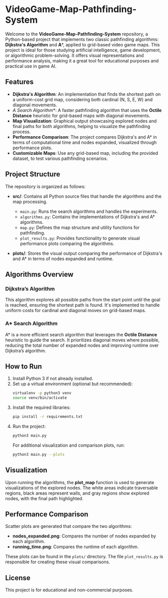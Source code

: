 
# VideoGame-Map-Pathfinding-System

Welcome to the **VideoGame-Map-Pathfinding-System** repository, a Python-based project that implements two classic pathfinding algorithms: **Dijkstra's Algorithm** and **A***, applied to grid-based video game maps. This project is ideal for those studying artificial intelligence, game development, or algorithmic problem-solving. It offers visual representations and performance analysis, making it a great tool for educational purposes and practical use in game AI.

## Features

- **Dijkstra's Algorithm**: An implementation that finds the shortest path on a uniform-cost grid map, considering both cardinal (N, S, E, W) and diagonal movements.
- **A* Search Algorithm**: A faster pathfinding algorithm that uses the **Octile Distance** heuristic for grid-based maps with diagonal movements.
- **Map Visualization**: Graphical output showcasing explored nodes and final paths for both algorithms, helping to visualize the pathfinding process.
- **Performance Comparison**: The project compares Dijkstra's and A* in terms of computational time and nodes expanded, visualized through performance plots.
- **Customizable Maps**: Use any grid-based map, including the provided dataset, to test various pathfinding scenarios.

## Project Structure

The repository is organized as follows:

- **src/**: Contains all Python source files that handle the algorithms and the map processing.
  - `main.py`: Runs the search algorithms and handles the experiments.
  - `algorithms.py`: Contains the implementations of Dijkstra's and A* algorithms.
  - `map.py`: Defines the map structure and utility functions for pathfinding.
  - `plot_results.py`: Provides functionality to generate visual performance plots comparing the algorithms.
  
- **plots/**: Stores the visual output comparing the performance of Dijkstra's and A* in terms of nodes expanded and runtime.

## Algorithms Overview

### Dijkstra’s Algorithm
This algorithm explores all possible paths from the start point until the goal is reached, ensuring the shortest path is found. It's implemented to handle uniform costs for cardinal and diagonal moves on grid-based maps.

### A* Search Algorithm
A* is a more efficient search algorithm that leverages the **Octile Distance** heuristic to guide the search. It prioritizes diagonal moves where possible, reducing the total number of expanded nodes and improving runtime over Dijkstra’s algorithm.

## How to Run

1. Install Python 3 if not already installed.
2. Set up a virtual environment (optional but recommended):
   ```bash
   virtualenv -p python3 venv
   source venv/bin/activate
   ```
3. Install the required libraries:
   ```bash
   pip install -r requirements.txt
   ```
4. Run the project:
   ```bash
   python3 main.py
   ```
   For additional visualization and comparison plots, run:
   ```bash
   python3 main.py --plots
   ```

## Visualization

Upon running the algorithms, the **plot_map** function is used to generate visualizations of the explored nodes. The white areas indicate traversable regions, black areas represent walls, and gray regions show explored nodes, with the final path highlighted.

## Performance Comparison

Scatter plots are generated that compare the two algorithms:
- **nodes_expanded.png**: Compares the number of nodes expanded by each algorithm.
- **running_time.png**: Compares the runtime of each algorithm.

These plots can be found in the `plots/` directory. The file `plot_results.py` is responsible for creating these visual comparisons.

## License

This project is for educational and non-commercial purposes.
